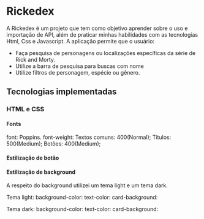 # Rickedex

A Rickedex é um projeto que tem como objetivo aprender sobre o uso e importação de API, além de praticar minhas habilidades com as tecnologias Html, Css e Javascript. A aplicação permite que o usuário:
- Faça pesquisa de personagens ou localizações específicas da série de Rick and Morty.
- Utilize a barra de pesquisa para buscas com nome
- Utilize filtros de personagem, espécie ou gênero.

## Tecnologias implementadas

### HTML e CSS

#### Fonts
font: Poppins.
font-weight: Textos comuns: 400(Normal); Títulos: 500(Medium); Botões: 400(Medium);

#### Estilização de botão

#### Estilização de background

A respeito do background utilizei um tema light e um tema dark.

Tema light:
background-color:
text-color:
card-background:

Tema dark:
background-color:
text-color:
card-background:

